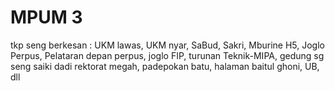 # MPUM 3
 tkp seng berkesan : UKM lawas, UKM nyar, SaBud, Sakri, Mburine H5, Joglo Perpus, Pelataran depan perpus, joglo FIP, turunan Teknik-MIPA, gedung sg seng saiki dadi rektorat megah, padepokan batu, halaman baitul ghoni, UB, dll
